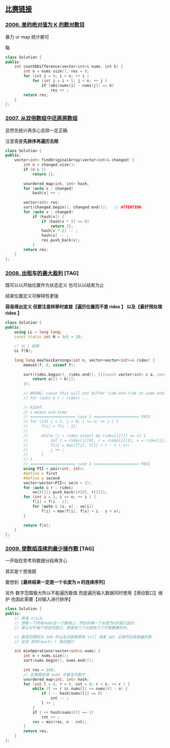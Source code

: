 ## [比赛链接](https://leetcode-cn.com/contest/biweekly-contest-61/)


### [2006. 差的绝对值为 K 的数对数目](https://leetcode-cn.com/problems/count-number-of-pairs-with-absolute-difference-k/)

暴力 or map 统计都可

略

```c++
class Solution {
public:
    int countKDifference(vector<int>& nums, int k) {
        int n = nums.size(), res = 0;
        for (int i = 0; i < n; ++ i )
            for (int j = i + 1; j < n; ++ j )
                if (abs(nums[i] - nums[j]) == k)
                    res ++ ;
        return res;
    }
};
```


### [2007. 从双倍数组中还原原数组](https://leetcode-cn.com/problems/find-original-array-from-doubled-array/)

显然先统计再贪心去除一定正确

注意需要**先排序再遍历去除**

```c++
class Solution {
public:
    vector<int> findOriginalArray(vector<int>& changed) {
        int n = changed.size();
        if (n & 1)
            return {};
        
        unordered_map<int, int> hash;
        for (auto v : changed)
            hash[v] ++ ;
        
        vector<int> res;
        sort(changed.begin(), changed.end());   // ATTENTION
        for (auto v : changed)
            if (hash[v]) {
                if (hash[v * 2] == 0)
                    return {};
                hash[v * 2] -- ;
                hash[v] -- ;
                res.push_back(v);
            }
        return res;
    }
};
```

### [2008. 出租车的最大盈利](https://leetcode-cn.com/problems/maximum-earnings-from-taxi/) [TAG]

既可以以开始位置作为状态定义 也可以以结束为止

结束位置定义可解释性更强

**容易得出定义 但要注意转移时直接【遍历位置而不是 rides 】 以及【最好预处理 rides 】**

```c++
class Solution {
public:
    using LL = long long;
    const static int N = 1e5 + 10;
    
    // 以 i 结尾
    LL f[N];
    
    long long maxTaxiEarnings(int n, vector<vector<int>>& rides) {
        memset(f, 0, sizeof f);
        
        sort(rides.begin(), rides.end(), [](const vector<int> & a, const vector<int> & b) {
            return a[1] < b[1];
        });
        
        // WRONG: cause this will not differ ride-and-ride at same end-time
        // for (auto & r : rides) ...
        
        // RIGHT:
        // i means end-time
        // ==================== case 1 ==================== PASS
        // for (int i = 1, j = 0; i <= n; ++ i ) {
        //      f[i] = f[i - 1];
        //    
        //      while (j < rides.size() && rides[j][1] == i) {
        //          int l = rides[j][0], r = rides[j][1], v = rides[j][2];
        //          f[i] = max(f[i], f[l] + r - l + v);
        //          j ++ ;
        //      }
        // }
        // ==================== case 2 ==================== PASS
        using PII = pair<int, int>;
        #define x first
        #define y second
        vector<vector<PII>> ve(n + 1);
        for (auto & r : rides)
            ve[r[1]].push_back({r[0], r[2]});
        for (int i = 1; i <= n; ++ i ) {
            f[i] = f[i - 1];
            for (auto & [s, v] : ve[i])
                f[i] = max(f[i], f[s] + i - s + v);
        }
        
        return f[n];
    }
};
```

### [2009. 使数组连续的最少操作数](https://leetcode-cn.com/problems/minimum-number-of-operations-to-make-array-continuous/) [TAG]

一开始在思考将数据分段再贪心

其实是个思维题

要想到【**最终结果一定是一个长度为 n 的连续序列**】

另外 数字范围极大所以不能遍历数值 而是遍历输入数据同时使用【滑动窗口】维护 也因此需要【对输入进行排序】

```c++
class Solution {
public:
    // 思维 trick
    // 想象一下所有nums在一个数轴上，然后你拿一个长度为n的窗口去扫
    // 那么对于每个特定的窗口，里面有几个点就有几个不需要挪的坑。

    // 数值范围较大 1e9 所以无法直接使用 st[] 或者 set 记录然后直接遍历值
    // 应该 排序(must) + 滑动窗口
    
    int minOperations(vector<int>& nums) {
        int n = nums.size();
        sort(nums.begin(), nums.end());
        
        int res = 2e9;
        // 还需要处理 nums 中重复的数字
        unordered_map<int, int> hash;
        for (int l = 0, r = 0, cnt = 0; r < n; ++ r ) {
            while (l <= r && nums[l] <= nums[r] - n) {
                if ( -- hash[nums[l]] == 0)
                    cnt -- ;
                l ++ ;
            }
            if ( ++ hash[nums[r]] == 1)
                cnt ++ ;
            res = min(res, n - cnt);
        }
        return res;
    }
};
```
